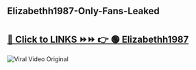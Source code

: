 
 ## Elizabethh1987-Only-Fans-Leaked

# <h2><a href="https://clipsfans.com/Elizabethh1987&ref=git">🔗 Click to LINKS ⏩⏩ 👉 🟢 Elizabethh1987 </a></h2>

<a href="https://clipsfans.com/Elizabethh1987&ref=git" rel="nofollow" data-target="animated-image.originalLink"><img src="https://i.ibb.co.com/xMMVF88/686577567.gif" alt="Viral Video Original" style="max-width: 100%; display: inline-block;" data-target="animated-image.originalImage"></a>
